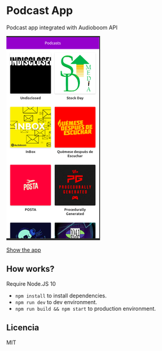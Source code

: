 # Podcast App

Podcast app integrated with Audioboom API

![Capture](./.readme-static/podcast-capture.png)

[Show the app](https://podcast-app.sotodario3.now.sh/)

## How works?

Require Node.JS 10

* `npm install` to install dependencies.
* `npm run dev` to dev environment.
* `npm run build && npm start` to production environment.

## Licencia

MIT
